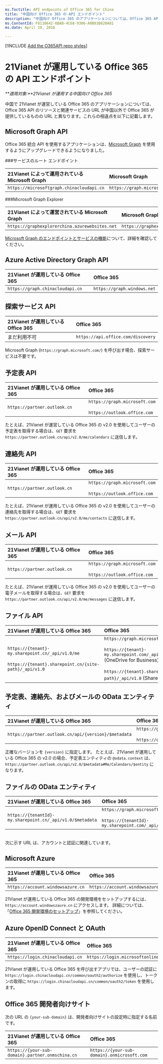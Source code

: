 ```yaml
---
ms.Toctitle: API endpoints of Office 365 for China
title: "中国向け Office 365 の API エンドポイント"
description: "中国向け Office 365 のアプリケーションについては、Office 365 API のリソースとサービスの URL が異なります。 ここでは、21Vianet が運用する中国向け Office 365 API エンドポイントを示します。" 
ms.ContentId: F8110642-6BAB-4C68-9306-A0B01B820A81
ms.date: April 19, 2016

---
```

[!INCLUDE [Add the O365API repo styles](../includes/controls/addo365apistyles.xml)]



# 21Vianet が運用している Office 365 の API エンドポイント

 _**適用対象:**21Vianet が運用する中国向け Office 365_


中国で 21Vianet が運営している Office 365 のアプリケーションについては、Office 365 API のリソースと関連サービスの URL が中国以外で Office 365 が提供しているものの URL と異なります。これらの相違点を以下に記載します。 

## Microsoft Graph API 

Office 365 統合 API を使用するアプリケーションは、[Microsoft Graph](https://graph.microsoft.io/en-us/) を使用するようにアップグレードできるようになりました。

###サービスのルート エンドポイント

|**21Vianet によって運用されている Microsoft Graph**|**Microsoft Graph**|
|:-----|:-----|
| `https://microsoftgraph.chinacloudapi.cn` | `https://graph.microsoft.com` | 

###Microsoft Graph Explorer

|**21Vianet によって運営されている Microsoft Graph**|**Microsoft Graph**|
|:-----|:-----|
| `https://graphexplorerchina.azurewebsites.net` | `https://graphexplorer2.azurewebsites.net` | 


[Microsoft Graph のエンドポイントとサービスの機能](https://graph.microsoft.io/en-us/docs/overview/deployments)について、詳細を確認してください。

## Azure Active Directory Graph API 

|**21Vianet が運用している Office 365**|**Office 365**|
|:-----|:-----|  
| `https://graph.chinacloudapi.cn` | `https://graph.windows.net` |

## 探索サービス API
|**21Vianet が運用している Office 365**|**Office 365**|
|:-----|:-----|
| まだ利用不可 |  `https://api.office.com/discovery` |

Microsoft Graph (`https://graph.microsoft.com/`) を呼び出す場合、探索サービスは不要です。

## 予定表 API

|**21Vianet が運用している Office 365**|**Office 365**|
|:-----|:-----|
| `https://partner.outlook.cn` | `https://graph.microsoft.com`<br /><br />`https://outlook.office.com` |

たとえば、21Vianet が運営している Office 365 の v2.0 を使用してユーザーの予定表を取得する場合は、`GET` 要求を `https://partner.outlook.cn/api/v2.0/me/calendars` に送信します。

## 連絡先 API

|**21Vianet が運用している Office 365**|**Office 365**|
|:-----|:-----|
| `https://partner.outlook.cn` | `https://graph.microsoft.com`<br /><br />`https://outlook.office.com` |

たとえば、21Vianet が運用している Office 365 の v2.0 を使用してユーザーの連絡先を取得する場合は、`GET` 要求を `https://partner.outlook.cn/api/v2.0/me/contacts` に送信します。

## メール API

|**21Vianet が運用している Office 365**|**Office 365**|
|:-----|:-----|
| `https://partner.outlook.cn` | `https://graph.microsoft.com`<br /><br />`https://outlook.office.com` |

たとえば、21Vianet が運用している Office 365 の v2.0 を使用してユーザーの電子メールを取得する場合は、`GET` 要求を `https://partner.outlook.cn/api/v2.0/me/messages` に送信します。

## ファイル API

|**21Vianet が運用している Office 365**|**Office 365**|
|:-----|:-----|
| `https://{tenant}-my.sharepoint.cn/_api/v1.0/me`<br /><br />`https://{tenant}.sharepoint.cn/{site-path}/_api/v1.0` | `https://graph.microsoft.com`<br /><br />`https://{tenant}-my.sharepoint.com/_api/v1.0/me` (OneDrive for Business)<br /><br />`https://{tenant}.sharepoint.com/{site-path}/_api/v1.0` (SharePoint サイト) |

## 予定表、連絡先、およびメールの OData エンティティ

|**21Vianet が運用している Office 365**|**Office 365**|
|:-----|:-----|
| `https://partner.outlook.cn/api/{version}/$metadata` | `https://graph.microsoft.com/{version}/$metadata`<br /><br />`https://outlook.office.com/api/{version}/$metadata` |  

正確なバージョンを `{version}` に指定します。
たとえば、21Vianet が運用している Office 365 の v2.0 の場合、予定表エンティティの `@odata.context` は、`https://partner.outlook.cn/api/v2.0/$metadata#Me/Calendars/$entity` になります。

## ファイルの OData エンティティ

|**21Vianet が運用している Office 365**|**Office 365**|
|:-----|:-----|
| `https://{tenantId}-my.sharepoint.cn/_api/v1.0/$metadata` | `https://graph.microsoft.com/v1.0/$metadata`<br /><br />`https://{tenantId}-my.sharepoint.com/_api/v1.0/$metadata` |  

<br />
次に示す URL は、アカウントと認証に関連しています。

## Microsoft Azure

|**21Vianet が運用している Office 365**|**Office 365**|
|:-----|:-----|
|`https://account.windowsazure.cn` | `https://account.windowsazure.com` |

21Vianet が運用している Office 365 の開発環境をセットアップするには、`https://account.windowszaure.cn` にアクセスします。 詳細については、「[Office 365 開発環境のセットアップ](..\howto\setup-development-environment.md)」を参照してください。

## Azure OpenID Connect と OAuth

|**21Vianet が運用している Office 365**|**Office 365**|
|:-----|:-----|
| `https://login.chinacloudapi.cn` | `https://login.microsoftonline.com` |

21Vianet が運用している Office 365 を呼び出すアプリでは、ユーザーの認証に `https://login.chinacloudapi.cn/common/oauth2/authorize` を使用し、トークンの取得に `https://login.chinacloudapi.cn/common/oauth2/token` を使用します。

## Office 365 開発者向けサイト

次の URL の `{your-sub-domain}` は、開発者向けサイトの設定時に指定する名前です。

|**21Vianet が運用している Office 365**|**Office 365**|
|:-----|:-----|
| `https://{your-sub-domain}.partner.onmschina.cn` | `https://{your-sub-domain}.onmicrosoft.com` |